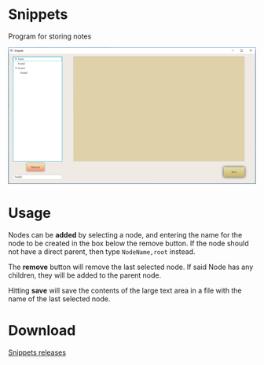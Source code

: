 # Snippets
Program for storing notes

![](https://github.com/astraTiCon/Snippets/blob/master/SnippetsUI.PNG)

# Usage

Nodes can be **added** by selecting a node, and entering the name for the node to be created in the box below the remove button. If the node should not have a direct parent, then type `NodeName,root` instead.

The **remove** button will remove the last selected node. If said Node has any children, they will be added to the parent node.

Hitting **save** will save the contents of the large text area in a file with the name of the last selected node.


# Download 

[Snippets releases](https://github.com/astraTiCon/Snippets/releases)
